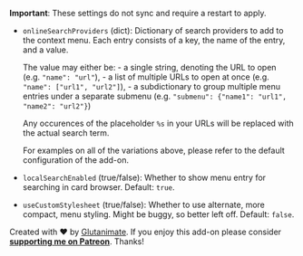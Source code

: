 **Important**: These settings do not sync and require a restart to apply.

- `onlineSearchProviders` (dict): Dictionary of search providers to add to the context menu. Each entry consists of a key, the name of the entry, and a value. 

    The value may either be:
      - a single string, denoting the URL to open (e.g. `"name": "url"`),
      - a list of multiple URLs to open at once (e.g. `"name": ["url1", "url2"]`),
      - a subdictionary to group multiple menu entries under a separate submenu (e.g. `"submenu": {"name1": "url1", "name2": "url2"}`)

    Any occurences of the placeholder `%s` in your URLs will be replaced with the actual search term.

    For examples on all of the variations above, please refer to the default configuration of the add-on.

- `localSearchEnabled` (true/false): Whether to show menu entry for searching in card browser. Default: `true`.
- `useCustomStylesheet` (true/false): Whether to use alternate, more compact, menu styling. Might be buggy, so better left off. Default: `false`.

Created with ❤️ by [Glutanimate](https://glutanimate.com/). If you enjoy this add-on please consider **[supporting me on Patreon](https://www.patreon.com/bePatron?u=7522179)**. Thanks!
